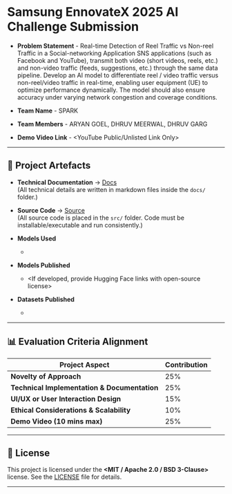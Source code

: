 # Samsung EnnovateX 2025 AI Challenge Submission

- **Problem Statement** - Real-time Detection of Reel Traffic vs Non-reel Traffic in a Social-networking Application
SNS applications (such as Facebook and YouTube), transmit both video (short videos, reels, etc.) and non-video traffic (feeds, suggestions, etc.) through the same data pipeline. Develop an AI model to differentiate reel / video traffic versus non-reel/video traffic in real-time, enabling user equipment (UE) to optimize performance dynamically. The model should also ensure accuracy under varying network congestion and coverage conditions.
  
- **Team Name** - SPARK 
- **Team Members** - ARYAN GOEL, DHRUV MEERWAL, DHRUV GARG 
- **Demo Video Link** - <YouTube Public/Unlisted Link Only>  

---

## 📂 Project Artefacts

- **Technical Documentation** → [Docs](docs)  
  (All technical details are written in markdown files inside the `docs/` folder.)  

- **Source Code** → [Source](src)  
  (All source code is placed in the `src/` folder. Code must be installable/executable and run consistently.)  

- **Models Used**  
  - <List Hugging Face links of all models used>  

- **Models Published**  
  - <If developed, provide Hugging Face links with open-source license>  

- **Datasets Published**  
  - <Links to any datasets you created and published on Hugging Face>  

---

## 📊 Evaluation Criteria Alignment  

| Project Aspect | Contribution |
| --- | --- |
| **Novelty of Approach** | 25% |
| **Technical Implementation & Documentation** | 25% |
| **UI/UX or User Interaction Design** | 15% |
| **Ethical Considerations & Scalability** | 10% |
| **Demo Video (10 mins max)** | 25% |

---

## 📜 License  

This project is licensed under the **<MIT / Apache 2.0 / BSD 3-Clause>** license. See the [LICENSE](LICENSE) file for details.

---
